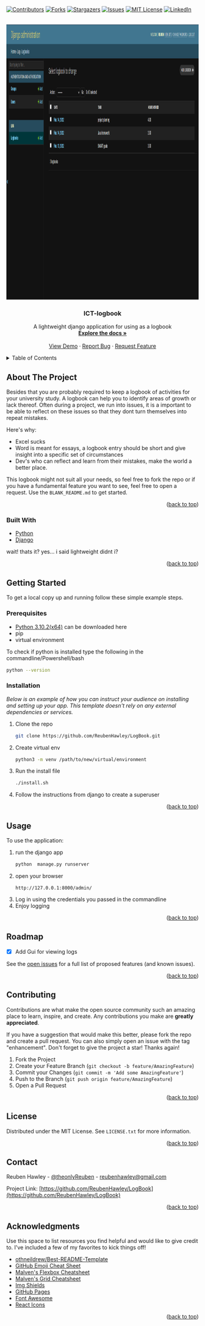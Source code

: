 <div id="top"></div>



<!-- PROJECT SHIELDS -->
<!--
*** I'm using markdown "reference style" links for readability.
*** Reference links are enclosed in brackets [ ] instead of parentheses ( ).
*** See the bottom of this document for the declaration of the reference variables
*** for contributors-url, forks-url, etc. This is an optional, concise syntax you may use.
*** https://www.markdownguide.org/basic-syntax/#reference-style-links
-->
[![Contributors][contributors-shield]][contributors-url]
[![Forks][forks-shield]][forks-url]
[![Stargazers][stars-shield]][stars-url]
[![Issues][issues-shield]][issues-url]
[![MIT License][license-shield]][license-url]
[![LinkedIn][linkedin-shield]][linkedin-url]



<!-- PROJECT LOGO -->
<br />
<div align="center">
  <a href="https://github.com/othneildrew/Best-README-Template">
    <img src="static/Screenshot%20.png" alt="Logo" width="1080" height="720">
  </a>

  <h3 align="center">ICT-logbook</h3>

  <p align="center">
    A lightweight django application for using as a logbook 
    <br />
    <a href="https://github.com/othneildrew/Best-README-Template"><strong>Explore the docs »</strong></a>
    <br />
    <br />
    <a href="https://github.com/othneildrew/Best-README-Template">View Demo</a>
    ·
    <a href="https://github.com/othneildrew/Best-README-Template/issues">Report Bug</a>
    ·
    <a href="https://github.com/othneildrew/Best-README-Template/issues">Request Feature</a>
  </p>
</div>



<!-- TABLE OF CONTENTS -->
<details>
  <summary>Table of Contents</summary>
  <ol>
    <li>
      <a href="#about-the-project">About The Project</a>
      <ul>
        <li><a href="#built-with">Built With</a></li>
      </ul>
    </li>
    <li>
      <a href="#getting-started">Getting Started</a>
      <ul>
        <li><a href="#prerequisites">Prerequisites</a></li>
        <li><a href="#installation">Installation</a></li>
      </ul>
    </li>
    <li><a href="#usage">Usage</a></li>
    <li><a href="#roadmap">Roadmap</a></li>
    <li><a href="#contributing">Contributing</a></li>
    <li><a href="#license">License</a></li>
    <li><a href="#contact">Contact</a></li>
    <li><a href="#acknowledgments">Acknowledgments</a></li>
  </ol>
</details>



<!-- ABOUT THE PROJECT -->
## About The Project

Besides that you are probably required to keep a logbook of activities for your university study. 
A logbook can help you to identify areas of growth or lack thereof. Often during a project, we run into issues,
it is a important to be able to reflect on these issues so that they dont turn themselves into repeat mistakes.

Here's why:
* Excel sucks
* Word is meant for essays, a logbook entry should be short and give insight into a specific set of circumstances
* Dev's who can reflect and learn from their mistakes, make the world a better place. 

This logbook might not suit all your needs, so feel free to fork the repo or if you have a fundamental feature you want to see, feel free to open a request.
Use the `BLANK_README.md` to get started.

<p align="right">(<a href="#top">back to top</a>)</p>



### Built With

* [Python](https://python.org/)
* [Django](https://www.djangoproject.com/)

wait! thats it? yes... i said lightweight didnt i?

<p align="right">(<a href="#top">back to top</a>)</p>



<!-- GETTING STARTED -->
## Getting Started

To get a local copy up and running follow these simple example steps.

### Prerequisites
* [Python 3.10.2(x64)](https://www.python.org/ftp/python/3.10.2/python-3.10.2-amd64.exe) can be downloaded here
* pip
* virtual environment

To check if python is installed type the following in the commandline/Powershell/bash
  ```sh
  python --version
  ```

### Installation

_Below is an example of how you can instruct your audience on installing and setting up your app. This template doesn't rely on any external dependencies or services._

1. Clone the repo
   ```sh
   git clone https://github.com/ReubenHawley/LogBook.git
   ```
2. Create virtual env
   ```sh
   python3 -m venv /path/to/new/virtual/environment
   ```
3. Run the install file 
   ```sh
   ./install.sh
   ```
4. Follow the instructions from django to create a superuser 

<p align="right">(<a href="#top">back to top</a>)</p>



<!-- USAGE EXAMPLES -->
## Usage

To use the application:
1. run the django app 
   ```sh
   python  manage.py runserver
   ```
2. open your browser 
   ```
   http://127.0.0.1:8000/admin/
   ```
3. Log in using the credentials you passed in the commandline
4. Enjoy logging


<p align="right">(<a href="#top">back to top</a>)</p>



<!-- ROADMAP -->
## Roadmap

- [x] Add Gui for viewing logs


See the [open issues](https://github.com/othneildrew/Best-README-Template/issues) for a full list of proposed features (and known issues).

<p align="right">(<a href="#top">back to top</a>)</p>



<!-- CONTRIBUTING -->
## Contributing

Contributions are what make the open source community such an amazing place to learn, inspire, and create. Any contributions you make are **greatly appreciated**.

If you have a suggestion that would make this better, please fork the repo and create a pull request. You can also simply open an issue with the tag "enhancement".
Don't forget to give the project a star! Thanks again!

1. Fork the Project
2. Create your Feature Branch (`git checkout -b feature/AmazingFeature`)
3. Commit your Changes (`git commit -m 'Add some AmazingFeature'`)
4. Push to the Branch (`git push origin feature/AmazingFeature`)
5. Open a Pull Request

<p align="right">(<a href="#top">back to top</a>)</p>



<!-- LICENSE -->
## License

Distributed under the MIT License. See `LICENSE.txt` for more information.

<p align="right">(<a href="#top">back to top</a>)</p>



<!-- CONTACT -->
## Contact

Reuben Hawley - [@theonlyReuben](https://twitter.com/theonlyreuben) - reubenhawley@gmail.com

Project Link: [https://github.com/ReubenHawley/LogBook](https://github.com/ReubenHawley/LogBook)

<p align="right">(<a href="#top">back to top</a>)</p>



<!-- ACKNOWLEDGMENTS -->
## Acknowledgments

Use this space to list resources you find helpful and would like to give credit to. I've included a few of my favorites to kick things off!

* [othneildrew/Best-README-Template](https://github.com/othneildrew/Best-README-Template.git)
* [GitHub Emoji Cheat Sheet](https://www.webpagefx.com/tools/emoji-cheat-sheet)
* [Malven's Flexbox Cheatsheet](https://flexbox.malven.co/)
* [Malven's Grid Cheatsheet](https://grid.malven.co/)
* [Img Shields](https://shields.io)
* [GitHub Pages](https://pages.github.com)
* [Font Awesome](https://fontawesome.com)
* [React Icons](https://react-icons.github.io/react-icons/search)

<p align="right">(<a href="#top">back to top</a>)</p>



<!-- MARKDOWN LINKS & IMAGES -->
<!-- https://www.markdownguide.org/basic-syntax/#reference-style-links -->
[contributors-shield]: https://img.shields.io/github/contributors/ReubenHawley/LogBook.svg?style=for-the-badge
[contributors-url]: https://github.com/ReubenHawley/LogBook/graphs/contributors
[forks-shield]: https://img.shields.io/github/forks/ReubenHawley/LogBook.svg?style=for-the-badge
[forks-url]: https://github.com/othneildrew/Best-README-Template/network/members
[stars-shield]: https://img.shields.io/github/stars/ReubenHawley/LogBook.svg?style=for-the-badge
[stars-url]: https://github.com/ReubenHawley/LogBook/stargazers
[issues-shield]: https://img.shields.io/github/issues/ReubenHawley/LogBook.svg?style=for-the-badge
[issues-url]: https://github.com/ReubenHawley/LogBook/issues
[license-shield]: https://img.shields.io/github/license/ReubenHawley/LogBook.svg?style=for-the-badge
[license-url]: https://github.com/ReubenHawley/LogBook/LICENSE.txt
[linkedin-shield]: https://img.shields.io/badge/-LinkedIn-black.svg?style=for-the-badge&logo=linkedin&colorB=555
[linkedin-url]: https://www.linkedin.com/in/reuben-hawley-976520109/
[product-screenshot]: static/Screenshot%20.png